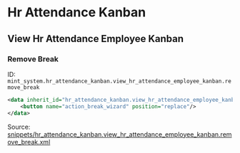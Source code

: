 # Hr Attendance Kanban
## View Hr Attendance Employee Kanban  
### Remove Break  
ID: `mint_system.hr_attendance_kanban.view_hr_attendance_employee_kanban.remove_break`  
```xml
<data inherit_id="hr_attendance_kanban.view_hr_attendance_employee_kanban" priority="50">
    <button name="action_break_wizard" position="replace"/>
</data>

```
Source: [snippets/hr_attendance_kanban.view_hr_attendance_employee_kanban.remove_break.xml](https://github.com/Mint-System/Odoo-Build/tree/16.0/snippets/hr_attendance_kanban.view_hr_attendance_employee_kanban.remove_break.xml)

